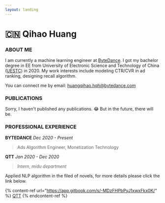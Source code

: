 ```yaml
---
layout: landing
---
```


# 🇨🇳 Qihao Huang

### **ABOUT ME**

I am currently a machine learning engineer at [ByteDance](https://www.bytedance.com/en). I got my bachelor degree in EE from University of Electronic Science and Technology of China ([UESTC](https://www.uestc.edu.cn/)) in 2020. My work interests include modeling CTR/CVR in ad ranking, designing recall algorithm.

You can connect me by email: huangqihao.hqh@bytedance.com

### PUBLICATIONS

Sorry, I haven't published any publications. :joy: But in the future, there will be.&#x20;

### PROFESSIONAL EXPERIENCE

**BYTEDANCE**                                                                                                                                       _Dec 2020 - Present_

> Ads Algorithm Engineer, Monetization Technology



**QTT**                                                                                                                                                     _Jan 2020 - Dec 2020_

> _Intern, midu department_

Applied NLP algorithm in the filed of novels, for more details please click the link below.

{% content-ref url="https://app.gitbook.com/s/-MDzFHPbPyJ1xwxFkx0K/" %}
[QTT](https://app.gitbook.com/s/-MDzFHPbPyJ1xwxFkx0K/)
{% endcontent-ref %}
